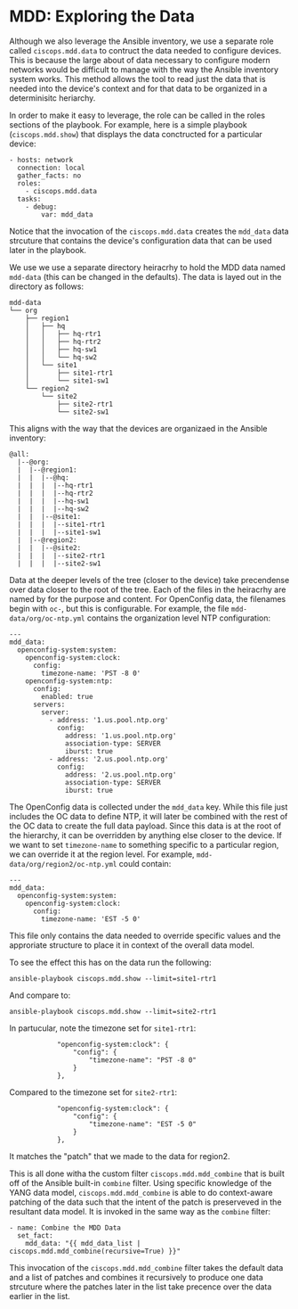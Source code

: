 # MDD: Exploring the Data
Although we also leverage the Ansible inventory, we use a separate role called `ciscops.mdd.data` to contruct the data needed to configure devices.  This is because the large about of data necessary to configure modern networks would be difficult to manage with the way the Ansible inventory system works.  This method allows the tool to read just the data that is needed into the device's context and for that data to be organized in a determinisitc heriarchy.

In order to make it easy to leverage, the role can be called in the roles sections of the playbook.  For example, here is a simple playbook (`ciscops.mdd.show`) that displays the data conctructed for a particular device:

```
- hosts: network
  connection: local
  gather_facts: no
  roles:
    - ciscops.mdd.data
  tasks:
    - debug:
        var: mdd_data
```

Notice that the invocation of the `ciscops.mdd.data` creates the `mdd_data` data strcuture that contains the device's configuration data that can be used later in the playbook.

We use we use a separate directory heiracrhy to hold the MDD data named `mdd-data` (this can be changed in the defaults).  The data is layed out in the directory as follows:

```
mdd-data
└── org
    ├── region1
    │   ├── hq
    │   │   ├── hq-rtr1
    │   │   ├── hq-rtr2
    │   │   ├── hq-sw1
    │   │   └── hq-sw2
    │   └── site1
    │       ├── site1-rtr1
    │       └── site1-sw1
    └── region2
        └── site2
            ├── site2-rtr1
            └── site2-sw1
```

This aligns with the way that the devices are organizaed in the Ansible inventory:

```
@all:
  |--@org:
  |  |--@region1:
  |  |  |--@hq:
  |  |  |  |--hq-rtr1
  |  |  |  |--hq-rtr2
  |  |  |  |--hq-sw1
  |  |  |  |--hq-sw2
  |  |  |--@site1:
  |  |  |  |--site1-rtr1
  |  |  |  |--site1-sw1
  |  |--@region2:
  |  |  |--@site2:
  |  |  |  |--site2-rtr1
  |  |  |  |--site2-sw1
```

Data at the deeper levels of the tree (closer to the device) take precendense over data closer to the root of the tree.  Each of the files in the heiracrhy are named by for the purpose and content.  For OpenConfig data, the filenames begin with `oc-`, but this is configurable.  For example, the file `mdd-data/org/oc-ntp.yml` contains the organization level NTP configuration:

```
---
mdd_data:
  openconfig-system:system:
    openconfig-system:clock:
      config:
        timezone-name: 'PST -8 0'
    openconfig-system:ntp:
      config:
        enabled: true
      servers:
        server:
          - address: '1.us.pool.ntp.org'
            config:
              address: '1.us.pool.ntp.org'
              association-type: SERVER
              iburst: true
          - address: '2.us.pool.ntp.org'
            config:
              address: '2.us.pool.ntp.org'
              association-type: SERVER
              iburst: true
```

The OpenConfig data is collected under the `mdd_data` key.  While this file just includes the OC data to define NTP, it will later be combined with the rest of the OC data to create the full data payload.  Since this data is at the root of the hierarchy, it can be overridden by anything else closer to the device.  If we want to set `timezone-name` to something specific to a particular region, we can override it at the region level.  For example, `mdd-data/org/region2/oc-ntp.yml` could contain:

```
---
mdd_data:
  openconfig-system:system:
    openconfig-system:clock:
      config:
        timezone-name: 'EST -5 0'
```

This file only contains the data needed to override specific values and the approriate structure to place it in context of the overall data model.

To see the effect this has on the data run the following:

```
ansible-playbook ciscops.mdd.show --limit=site1-rtr1
```

And compare to:

```
ansible-playbook ciscops.mdd.show --limit=site2-rtr1
```

In partucular, note the timezone set for `site1-rtr1`:
```
            "openconfig-system:clock": {
                "config": {
                    "timezone-name": "PST -8 0"
                }
            },
```

Compared to the timezone set for `site2-rtr1`:
```
            "openconfig-system:clock": {
                "config": {
                    "timezone-name": "EST -5 0"
                }
            },
```

It matches the "patch" that we made to the data for region2.

This is all done witha the custom filter `ciscops.mdd.mdd_combine` that is built off of the Ansible built-in `combine` filter.  Using specific knowledge of the YANG data model, `ciscops.mdd.mdd_combine` is able to do context-aware patching of the data such that the intent of the patch is preserveved in the resultant data model.  It is invoked in the same way as the `combine` filter:

```
- name: Combine the MDD Data
  set_fact:
    mdd_data: "{{ mdd_data_list | ciscops.mdd.mdd_combine(recursive=True) }}"
```

This invocation of the `ciscops.mdd.mdd_combine` filter takes the default data and a list of patches and combines it recursively to produce one data strcuture where the patches later in the list take precence over the data earlier in the list.
